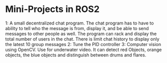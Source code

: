 # Mini-Projects in ROS2
1: A small decentralized chat program. The chat program has to have to ability to tell who the message is from, display it, and be able to send messages to other people as well. The program can rack and display the total number of users in the chat. There is limit chat history to display only the latest 10 group messages
2: Tune the PID controller
3: Computer vision using OpenCV. Use for underwater video. It can detect red Objects, orange objects, the blue objects and distinguish between drums and flares. 
